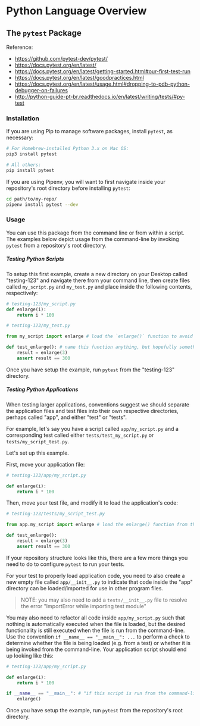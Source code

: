 # Python Language Overview

## The `pytest` Package

Reference:

  + https://github.com/pytest-dev/pytest/
  + https://docs.pytest.org/en/latest/
  + https://docs.pytest.org/en/latest/getting-started.html#our-first-test-run
  + https://docs.pytest.org/en/latest/goodpractices.html
  + https://docs.pytest.org/en/latest/usage.html#dropping-to-pdb-python-debugger-on-failures
  + http://python-guide-pt-br.readthedocs.io/en/latest/writing/tests/#py-test

### Installation

If you are using Pip to manage software packages, install `pytest`, as necessary:

```sh
# For Homebrew-installed Python 3.x on Mac OS:
pip3 install pytest

# All others:
pip install pytest
```

If you are using Pipenv, you will want to first navigate inside your repository's root directory before installing `pytest`:

```sh
cd path/to/my-repo/
pipenv install pytest --dev
```

### Usage

You can use this package from the command line or from within a script. The examples below depict usage from the command-line by invoking `pytest` from a repository's root directory.

##### Testing Python Scripts

To setup this first example, create a new directory on your Desktop called "testing-123" and navigate there from your command line, then create files called `my_script.py` and `my_test.py` and place inside the following contents, respectively:

```python
# testing-123/my_script.py
def enlarge(i):
    return i * 100
```

```python
# testing-123/my_test.py

from my_script import enlarge # load the `enlarge()` function to avoid NameError: name 'enlarge' is not defined

def test_enlarge(): # name this function anything, but hopefully something related to the name of the function it is testing
    result = enlarge(3)
    assert result == 300
```

Once you have setup the example, run `pytest` from the "testing-123" directory.









##### Testing Python Applications

When testing larger applications, conventions suggest we should separate the application files and test files into their own respective directories, perhaps called "app", and either "test" or "tests".

For example, let's say you have a script called `app/my_script.py` and a corresponding test called either `tests/test_my_script.py` or `tests/my_script_test.py`.

Let's set up this example.

First, move your application file:

```python
# testing-123/app/my_script.py

def enlarge(i):
    return i * 100
```

Then, move your test file, and modify it to load the application's code:

```python
# testing-123/tests/my_script_test.py

from app.my_script import enlarge # load the enlarge() function from the `app/my_script.py` file

def test_enlarge():
    result = enlarge(3)
    assert result == 300
```

If your repository structure looks like this, there are a few more things you need to do to configure `pytest` to run your tests.

For your test to properly load application code, you need to also create a new empty file called `app/__init__.py` to indicate that code inside the "app" directory can be loaded/imported for use in other program files.

> NOTE: you may also need to add a `tests/__init__.py` file to resolve the error "ImportError while importing test module"

You may also need to refactor all code inside `app/my_script.py` such that nothing is automatically executed when the file is loaded, but the desired functionality is still executed when the file is run from the command-line. Use the convention `if __name__ == "__main__": ...` to perform a check to determine whether the file is being loaded (e.g. from a test) or whether it is being invoked from the command-line. Your application script should end up looking like this:

```python
# testing-123/app/my_script.py

def enlarge(i):
    return i * 100

if __name__ == "__main__": # "if this script is run from the command-line, then ..."
    enlarge()
```

Once you have setup the example, run `pytest` from the repository's root directory.
